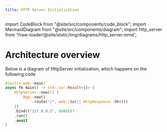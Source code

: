 ```yaml
---
title: HTTP Server Initialization
---
```


import CodeBlock from "@site/src/components/code_block";
import MermaidDiagram from "@site/src/components/diagram";
import http_server from '!!raw-loader!@site/static/img/diagrams/http_server.mmd';

# Architecture overview

Below is a diagram of HttpServer initialization, which happens on the following code

```rust
#[actix_web::main]
async fn main() -> std::io::Result<()> {
    HttpServer::new(|| {
        App::new()
            .route("/", web::to(|| HttpResponse::Ok()))
    })
    .bind(("127.0.0.1", 8080))?
    .run()
    .await
}
```

<MermaidDiagram value={http_server}  />

